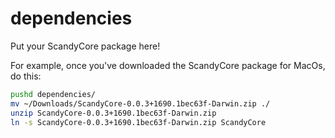 # dependencies
Put your ScandyCore package here!

For example, once you've downloaded the ScandyCore package for MacOs, do this:
```bash
pushd dependencies/
mv ~/Downloads/ScandyCore-0.0.3+1690.1bec63f-Darwin.zip ./
unzip ScandyCore-0.0.3+1690.1bec63f-Darwin.zip
ln -s ScandyCore-0.0.3+1690.1bec63f-Darwin.zip ScandyCore
```
